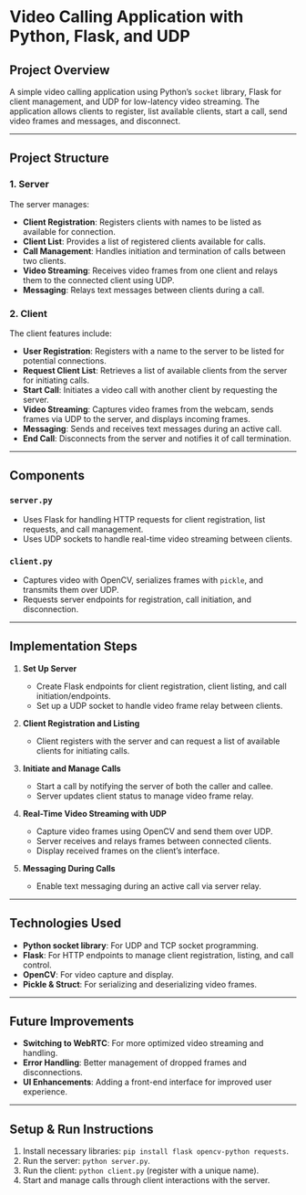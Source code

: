 # Video Calling Application with Python, Flask, and UDP

## Project Overview
A simple video calling application using Python’s `socket` library, Flask for client management, and UDP for low-latency video streaming. The application allows clients to register, list available clients, start a call, send video frames and messages, and disconnect.

---

## Project Structure

### 1. Server
The server manages:
- **Client Registration**: Registers clients with names to be listed as available for connection.
- **Client List**: Provides a list of registered clients available for calls.
- **Call Management**: Handles initiation and termination of calls between two clients.
- **Video Streaming**: Receives video frames from one client and relays them to the connected client using UDP.
- **Messaging**: Relays text messages between clients during a call.

### 2. Client
The client features include:
- **User Registration**: Registers with a name to the server to be listed for potential connections.
- **Request Client List**: Retrieves a list of available clients from the server for initiating calls.
- **Start Call**: Initiates a video call with another client by requesting the server.
- **Video Streaming**: Captures video frames from the webcam, sends frames via UDP to the server, and displays incoming frames.
- **Messaging**: Sends and receives text messages during an active call.
- **End Call**: Disconnects from the server and notifies it of call termination.

---

## Components

### `server.py`
- Uses Flask for handling HTTP requests for client registration, list requests, and call management.
- Uses UDP sockets to handle real-time video streaming between clients.

### `client.py`
- Captures video with OpenCV, serializes frames with `pickle`, and transmits them over UDP.
- Requests server endpoints for registration, call initiation, and disconnection.

---

## Implementation Steps

1. **Set Up Server**
   - Create Flask endpoints for client registration, client listing, and call initiation/endpoints.
   - Set up a UDP socket to handle video frame relay between clients.

2. **Client Registration and Listing**
   - Client registers with the server and can request a list of available clients for initiating calls.

3. **Initiate and Manage Calls**
   - Start a call by notifying the server of both the caller and callee.
   - Server updates client status to manage video frame relay.

4. **Real-Time Video Streaming with UDP**
   - Capture video frames using OpenCV and send them over UDP.
   - Server receives and relays frames between connected clients.
   - Display received frames on the client’s interface.

5. **Messaging During Calls**
   - Enable text messaging during an active call via server relay.

---

## Technologies Used

- **Python socket library**: For UDP and TCP socket programming.
- **Flask**: For HTTP endpoints to manage client registration, listing, and call control.
- **OpenCV**: For video capture and display.
- **Pickle & Struct**: For serializing and deserializing video frames.

---

## Future Improvements

- **Switching to WebRTC**: For more optimized video streaming and handling.
- **Error Handling**: Better management of dropped frames and disconnections.
- **UI Enhancements**: Adding a front-end interface for improved user experience.

---

## Setup & Run Instructions

1. Install necessary libraries: `pip install flask opencv-python requests`.
2. Run the server: `python server.py`.
3. Run the client: `python client.py` (register with a unique name).
4. Start and manage calls through client interactions with the server.
